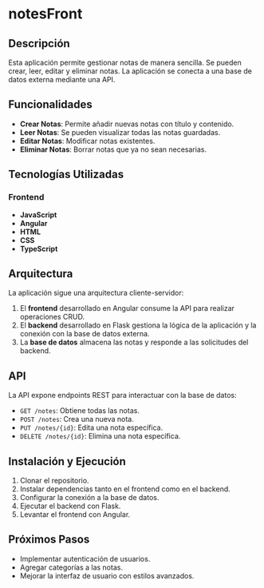 # notesFront

## Descripción
Esta aplicación permite gestionar notas de manera sencilla. Se pueden crear, leer, editar y eliminar notas. La aplicación se conecta a una base de datos externa mediante una API.

## Funcionalidades
- **Crear Notas**: Permite añadir nuevas notas con título y contenido.
- **Leer Notas**: Se pueden visualizar todas las notas guardadas.
- **Editar Notas**: Modificar notas existentes.
- **Eliminar Notas**: Borrar notas que ya no sean necesarias.

## Tecnologías Utilizadas

### Frontend
- **JavaScript**
- **Angular**
- **HTML**
- **CSS**
- **TypeScript**

## Arquitectura
La aplicación sigue una arquitectura cliente-servidor:
1. El **frontend** desarrollado en Angular consume la API para realizar operaciones CRUD.
2. El **backend** desarrollado en Flask gestiona la lógica de la aplicación y la conexión con la base de datos externa.
3. La **base de datos** almacena las notas y responde a las solicitudes del backend.

## API
La API expone endpoints REST para interactuar con la base de datos:
- `GET /notes`: Obtiene todas las notas.
- `POST /notes`: Crea una nueva nota.
- `PUT /notes/{id}`: Edita una nota específica.
- `DELETE /notes/{id}`: Elimina una nota específica.

## Instalación y Ejecución
1. Clonar el repositorio.
2. Instalar dependencias tanto en el frontend como en el backend.
3. Configurar la conexión a la base de datos.
4. Ejecutar el backend con Flask.
5. Levantar el frontend con Angular.

## Próximos Pasos
- Implementar autenticación de usuarios.
- Agregar categorías a las notas.
- Mejorar la interfaz de usuario con estilos avanzados.
